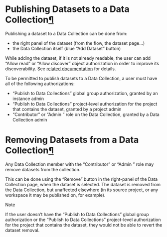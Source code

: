 Publishing Datasets to a Data Collection[¶](#publishing-datasets-to-a-data-collection "Permalink to this heading")
==================================================================================================================


Publishing a dataset to a Data Collection can be done from:


* the right panel of the dataset (from the flow, the dataset page…)
* the Data Collection itself (blue “Add Dataset” button)


While adding the dataset, if it is not already readable, the user can add “Allow read” or “Allow discover” object authorization in order to improve its discoverability. See [related documentation](permissions-and-dataset-visibility.html) for details.


To be permitted to publish datasets to a Data Collection, a user must have all of the following authorizations:


* “Publish to Data Collections” global group authorization, granted by an instance admin
* “Publish to Data Collections” project\-level authorization for the project that contains the dataset, granted by a project admin
* “Contributor” or “Admin ” role on the Data Collection, granted by a Data Collection admin




Removing Datasets from a Data Collection[¶](#removing-datasets-from-a-data-collection "Permalink to this heading")
==================================================================================================================


Any Data Collection member with the “Contributor” or “Admin ” role may remove datasets from the collection.


This can be done using the “Remove” button in the right\-panel of the Data Collection page, when the dataset is selected. The dataset is removed from the Data Collection, but unaffected elsewhere (in its source project, or any workspace it may be published on, for example).



Note


If the user doesn’t have the “Publish to Data Collections” global group authorization or the “Publish to Data Collections” project\-level authorization for the project that contains the dataset, they would not be able to revert the dataset removal.